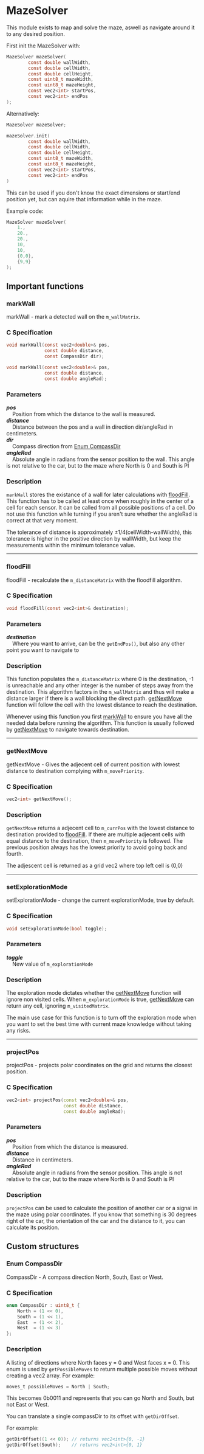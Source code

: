 # MazeSolver
This module exists to map and solve the maze, aswell as navigate around it to any desired position.

First init the MazeSolver with:
```c
MazeSolver mazeSolver(
        const double wallWidth,
        const double cellWidth,
        const double cellHeight,
        const uint8_t mazeWidth,
        const uint8_t mazeHeight,
        const vec2<int> startPos,
        const vec2<int> endPos
);
```
Alternatively:
```c
MazeSolver mazeSolver;

mazeSolver.init(        
        const double wallWidth,
        const double cellWidth,
        const double cellHeight,
        const uint8_t mazeWidth,
        const uint8_t mazeHeight,
        const vec2<int> startPos,
        const vec2<int> endPos
)
```
This can be used if you don't know the exact dimensions or start/end position yet, but can aquire that information while in the maze.


Example code:
```c
MazeSolver mazeSolver(
    1.,
    20.,
    20.,
    10,
    10,
    {0,0},
    {9,9}
);
```

## Important functions


### markWall
markWall - mark a detected wall on the ```m_wallMatrix```.

### C Specification

```c
void markWall(const vec2<double>& pos,
              const double distance,
              const CompassDir dir);

void markWall(const vec2<double>& pos,
              const double distance,
              const double angleRad);
```


### Parameters

***pos*** <br> 
    &nbsp;&nbsp;&nbsp;&nbsp;Position from which the distance to the wall is measured.<br>
***distance*** <br> 
    &nbsp;&nbsp;&nbsp;&nbsp;Distance between the pos and a wall in direction dir/angleRad in centimeters. <br>
***dir*** <br> 
    &nbsp;&nbsp;&nbsp;&nbsp;Compass direction from [Enum CompassDir](#Enum-CompassDir) <br>
***angleRad*** <br> 
    &nbsp;&nbsp;&nbsp;&nbsp;Absolute angle in radians from the sensor position to the wall.
    This angle is not relative to the car, but to the maze where North is 0 and South is PI<br>

### Description

`markWall` stores the existance of a wall for later calculations with [floodFill](#floodFill).
This function has to be called at least once when roughly in the center of a cell for each sensor.
It can be called from all possible positions of a cell.
Do not use this function while turning if you aren't sure whether the angleRad is correct at that very moment. <br>

The tolerance of distance is approximately ±1/4(cellWidth-wallWidth), this tolerance is higher in the positive direction by wallWidth,
but keep the measurements within the minimum tolerance value.

___
### floodFill 
floodFill - recalculate the ```m_distanceMatrix``` with the floodfill algorithm. 

### C Specification
```c
void floodFill(const vec2<int>& destination);
```

### Parameters

***destination*** <br> 
    &nbsp;&nbsp;&nbsp;&nbsp;Where you want to arrive, can be the ```getEndPos()```, but also any other point you want to navigate to<br>

### Description
This function populates the ```m_distanceMatrix``` where 0 is the destination, -1 is unreachable and any other
integer is the number of steps away from the destination. This algorithm factors in the ```m_wallMatrix``` and thus will make a distance larger
if there is a wall blocking the direct path. [getNextMove](#getNextMove) function will follow the cell with the lowest distance to reach the destination. <br> 

Whenever using this function you first [markWall](#markWall) to ensure you have all the needed data before running the algorithm.
This function is usually followed by [getNextMove](#getNextMove) to navigate towards destination.

___

### getNextMove 
getNextMove - Gives the adjecent cell of current position with lowest
distance to destination complying with ```m_movePriority```.

### C Specification

```c
vec2<int> getNextMove();
```

### Description

```getNextMove``` returns a adjecent cell to ```m_currPos``` with
the lowest distance to destination provided to [floodFill](#floodFill).
If there are multiple adjecent cells with equal distance to the 
destination, then ```m_movePriority``` is followed. The previous
position always has the lowest priority to avoid going back and fourth. <br>

The adjescent cell is returned as a grid vec2<int>
where top left cell is (0,0)

___
### setExplorationMode 
setExplorationMode - change the current explorationMode, true by default. 

### C Specification
```c
void setExplorationMode(bool toggle);
```

### Parameters

***toggle*** <br> 
    &nbsp;&nbsp;&nbsp;&nbsp;New value of ```m_explorationMode``` <br>


### Description
The exploration mode dictates whether the [getNextMove](#getNextMove)
function will ignore non visited cells.
When ```m_explorationMode``` is true, [getNextMove](#getNextMove)
can return any cell, ignoring ```m_visitedMatrix```. <br>

The main use case for this function is to turn off the exploration mode
when you want to set the best time with current maze knowledge 
without taking any risks.

___
### projectPos 
projectPos - projects polar coordinates on the grid and returns the closest position.

### C Specification

```cpp
vec2<int> projectPos(const vec2<double>& pos, 
                     const double distance, 
                     const double angleRad);
```

### Parameters

***pos*** <br> 
    &nbsp;&nbsp;&nbsp;&nbsp;Position from which the distance is measured.<br>
***distance*** <br> 
    &nbsp;&nbsp;&nbsp;&nbsp;Distance in centimeters. <br>
***angleRad*** <br> 
    &nbsp;&nbsp;&nbsp;&nbsp;Absolute angle in radians from the sensor position.
    This angle is not relative to the car, but to the maze where North is 0 and South is PI<br>

### Description

```projectPos``` can be used to calculate the position of another car
or a signal in the maze using polar coordinates.
If you know that something is 30 degrees right of the car, 
the orientation of the car and the distance to it, you can calculate
its position.


## Custom structures

### Enum CompassDir
CompassDir - A compass direction North, South, East or West.

### C Specification

```c
enum CompassDir : uint8_t {
    North = (1 << 0),
    South = (1 << 1),
    East  = (1 << 2),
    West  = (1 << 3)
};
```

### Description

A listing of directions where North faces y = 0 and West faces x = 0.
This enum is used by ```getPossibleMoves``` to return multiple
possible moves without creating a vec2 array. For example:
```c
moves_t possibleMoves = North | South;
```
This becomes 0b0011 and represents that you can go North and South,
but not East or West.

You can translate a single compassDir to its offset 
with ```getDirOffset```.

For example:
```c
getDirOffset((1 << 0)); // returns vec2<int>{0, -1}
getDirOffset(South);    // returns vec2<int>{0, 1}
```

